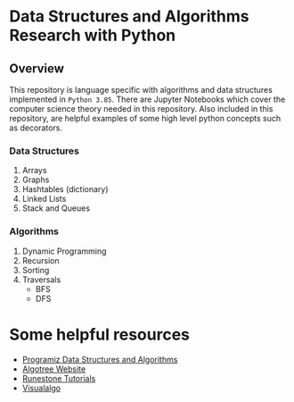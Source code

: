 # Data Structures and Algorithms Research with Python

## Overview

This repository is language specific with algorithms and data structures implemented in `Python 3.85`. There are Jupyter Notebooks which cover the computer science theory needed in this repository. Also included in this repository, are helpful examples of some high level python concepts such as decorators.

### Data Structures

1. Arrays
2. Graphs
3. Hashtables (dictionary)
4. Linked Lists
5. Stack and Queues

### Algorithms

1. Dynamic Programming
2. Recursion
3. Sorting
4. Traversals
   - BFS
   - DFS

# Some helpful resources

- [Programiz Data Structures and Algorithms](https://www.programiz.com/dsa)
- [Algotree Website](https://algotree.org/)
- [Runestone Tutorials](https://runestone.academy/runestone/books/published/pythonds/index.html)
- [Visualalgo](https://visualgo.net/en)
